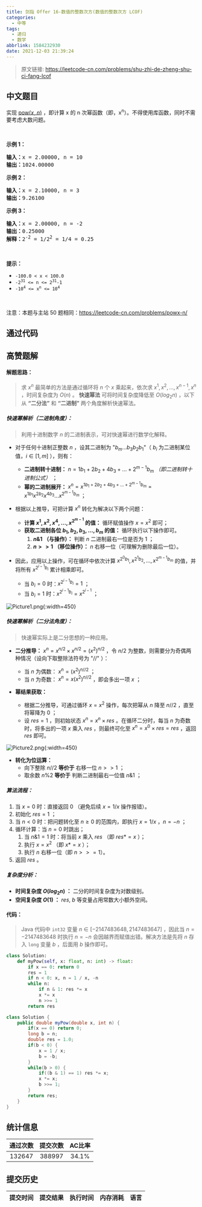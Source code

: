 ```yaml
---
title: 剑指 Offer 16-数值的整数次方(数值的整数次方 LCOF)
categories:
  - 中等
tags:
  - 递归
  - 数学
abbrlink: 1584232930
date: 2021-12-03 21:39:24
---
```


> 原文链接: https://leetcode-cn.com/problems/shu-zhi-de-zheng-shu-ci-fang-lcof




## 中文题目
<div><p>实现 <a href="https://www.cplusplus.com/reference/valarray/pow/">pow(<em>x</em>, <em>n</em>)</a> ，即计算 x 的 n 次幂函数（即，x<sup>n</sup>）。不得使用库函数，同时不需要考虑大数问题。</p>

<p> </p>

<p><strong>示例 1：</strong></p>

<pre>
<strong>输入：</strong>x = 2.00000, n = 10
<strong>输出：</strong>1024.00000
</pre>

<p><strong>示例 2：</strong></p>

<pre>
<strong>输入：</strong>x = 2.10000, n = 3
<strong>输出：</strong>9.26100</pre>

<p><strong>示例 3：</strong></p>

<pre>
<strong>输入：</strong>x = 2.00000, n = -2
<strong>输出：</strong>0.25000
<strong>解释：</strong>2<sup>-2</sup> = 1/2<sup>2</sup> = 1/4 = 0.25</pre>

<p> </p>

<p><strong>提示：</strong></p>

<ul>
	<li><code>-100.0 < x < 100.0</code></li>
	<li><code>-2<sup>31</sup> <= n <= 2<sup>31</sup>-1</code></li>
	<li><code>-10<sup>4</sup> <= x<sup>n</sup> <= 10<sup>4</sup></code></li>
</ul>

<p> </p>

<p>注意：本题与主站 50 题相同：<a href="https://leetcode-cn.com/problems/powx-n/">https://leetcode-cn.com/problems/powx-n/</a></p>
</div>

## 通过代码
<RecoDemo>
</RecoDemo>


## 高赞题解
#### 解题思路：

> 求 $x^n$ 最简单的方法是通过循环将 $n$ 个 $x$ 乘起来，依次求 $x^1, x^2, ..., x^{n-1}, x^n$ ，时间复杂度为 $O(n)$ 。
> **快速幂法** 可将时间复杂度降低至 $O(log_2 n)$ ，以下从 **“二分法”** 和 **“二进制”** 两个角度解析快速幂法。

##### 快速幂解析（二进制角度）：

> 利用十进制数字 $n$ 的二进制表示，可对快速幂进行数学化解释。

- 对于任何十进制正整数 $n$ ，设其二进制为 "$b_m...b_3b_2b_1$"（ $b_i$ 为二进制某位值，$i \in [1,m]$ ），则有：
  - **二进制转十进制：** $n = 1b_1 + 2b_2 + 4b_3 + ... + 2^{m-1}b_m$ *（即二进制转十进制公式）* ；
  - **幂的二进制展开：** $x^n = x^{1b_1 + 2b_2 + 4b_3 + ... + 2^{m-1}b_m} = x^{1b_1}x^{2b_2}x^{4b_3}...x^{2^{m-1}b_m}$  ；

- 根据以上推导，可把计算 $x^n$ 转化为解决以下两个问题：
  - **计算 $x^1, x^2, x^4, ..., x^{2^{m-1}}$ 的值：** 循环赋值操作 $x = x^2$ 即可；
  - **获取二进制各位 $b_1, b_2, b_3, ..., b_m$ 的值：** 循环执行以下操作即可。
    1. **$n \& 1$ （与操作）：** 判断 $n$ 二进制最右一位是否为 $1$ ；
    2. **$n>>1$  （移位操作）：** $n$ 右移一位（可理解为删除最后一位）。

- 因此，应用以上操作，可在循环中依次计算 $x^{2^{0}b_1}, x^{2^{1}b_2}, ..., x^{2^{m-1}b_m}$ 的值，并将所有 $x^{2^{i-1}b_i}$ 累计相乘即可。
  - 当 $b_i = 0$ 时：$x^{2^{i-1}b_i} = 1$ ；
  - 当 $b_i = 1$ 时：$x^{2^{i-1}b_i} = x^{2^{i-1}}$ ；

![Picture1.png](../images/shu-zhi-de-zheng-shu-ci-fang-lcof-0.png){:width=450}

##### 快速幂解析（二分法角度）：

> 快速幂实际上是二分思想的一种应用。

- **二分推导：** $x^n = x^{n/2} \times x^{n/2} = (x^2)^{n/2}$ ，令 $n/2$ 为整数，则需要分为奇偶两种情况（设向下取整除法符号为 "$//$" ）：
  - 当 $n$ 为偶数： $x^n = (x^2)^{n//2}$ ；
  - 当 $n$ 为奇数： $x^n = x(x^2)^{n//2}$ ，即会多出一项 $x$ ；

- **幂结果获取：**
  - 根据二分推导，可通过循环 $x = x^2$ 操作，每次把幂从 $n$ 降至 $n//2$ ，直至将幂降为 $0$ ；
  - 设 $res=1$ ，则初始状态 $x^n = x^n \times res$ 。在循环二分时，每当 $n$ 为奇数时，将多出的一项 $x$ 乘入 $res$ ，则最终可化至 $x^n = x^0 \times res = res$ ，返回 $res$ 即可。

![Picture2.png](../images/shu-zhi-de-zheng-shu-ci-fang-lcof-1.png){:width=450}

- **转化为位运算：**
  - 向下整除 $n // 2$  **等价于** 右移一位 $n >> 1$ ；
  - 取余数 $n \% 2$ **等价于** 判断二进制最右一位值 $n \& 1$ ；

##### 算法流程：

1. 当 $x = 0$ 时：直接返回 $0$ （避免后续 $x = 1 / x$ 操作报错）。
2. 初始化 $res = 1$ ；
2. 当 $n < 0$ 时：把问题转化至 $n \geq 0$ 的范围内，即执行 $x = 1/x$ ，$n = - n$ ；
3. 循环计算：当 $n = 0$ 时跳出；
   1. 当 $n \& 1 = 1$ 时：将当前 $x$ 乘入 $res$ （即 $res *= x$ ）；
   2. 执行 $x = x^2$ （即 $x *= x$ ）；
   3. 执行 $n$ 右移一位（即 $n >>= 1$）。
4. 返回 $res$ 。

##### 复杂度分析：

- **时间复杂度 $O(log_2 n)$ ：** 二分的时间复杂度为对数级别。 
- **空间复杂度 $O(1)$ ：** $res$, $b$ 等变量占用常数大小额外空间。

#### 代码：

> Java 代码中 `int32` 变量 $n \in [-2147483648, 2147483647]$ ，因此当 $n = -2147483648$ 时执行 $n = -n$ 会因越界而赋值出错。解决方法是先将 $n$ 存入 `long` 变量 $b$ ，后面用 $b$ 操作即可。

```python []
class Solution:
    def myPow(self, x: float, n: int) -> float:
        if x == 0: return 0
        res = 1
        if n < 0: x, n = 1 / x, -n
        while n:
            if n & 1: res *= x
            x *= x
            n >>= 1
        return res
```

```java []
class Solution {
    public double myPow(double x, int n) {
        if(x == 0) return 0;
        long b = n;
        double res = 1.0;
        if(b < 0) {
            x = 1 / x;
            b = -b;
        }
        while(b > 0) {
            if((b & 1) == 1) res *= x;
            x *= x;
            b >>= 1;
        }
        return res;
    }
}
```

## 统计信息
| 通过次数 | 提交次数 | AC比率 |
| :------: | :------: | :------: |
|    132647    |    388997    |   34.1%   |

## 提交历史
| 提交时间 | 提交结果 | 执行时间 |  内存消耗  | 语言 |
| :------: | :------: | :------: | :--------: | :--------: |
